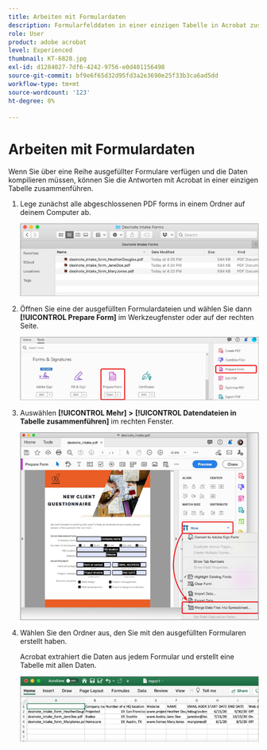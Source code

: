 ```yaml
---
title: Arbeiten mit Formulardaten
description: Formularfelddaten in einer einzigen Tabelle in Acrobat zusammenführen
role: User
product: adobe acrobat
level: Experienced
thumbnail: KT-6828.jpg
exl-id: d1284027-7df6-4242-9756-e0d401156498
source-git-commit: bf9e6f65d32d95fd3a2e3690e25f33b3ca6ad5dd
workflow-type: tm+mt
source-wordcount: '123'
ht-degree: 0%

---
```


# Arbeiten mit Formulardaten

Wenn Sie über eine Reihe ausgefüllter Formulare verfügen und die Daten kompilieren müssen, können Sie die Antworten mit Acrobat in einer einzigen Tabelle zusammenführen.

1. Lege zunächst alle abgeschlossenen PDF forms in einem Ordner auf deinem Computer ab.

   ![Formulardaten - Schritt 1](../assets/FormData_1.png)

1. Öffnen Sie eine der ausgefüllten Formulardateien und wählen Sie dann **[!UICONTROL Prepare Form]** im Werkzeugfenster oder auf der rechten Seite.

   ![Formulardaten Schritt 2](../assets/FormData_2.png)

1. Auswählen **[!UICONTROL Mehr]** **>** **[!UICONTROL Datendateien in Tabelle zusammenführen]** im rechten Fenster.

   ![Formulardaten Schritt 3](../assets/FormData_3.png)

1. Wählen Sie den Ordner aus, den Sie mit den ausgefüllten Formularen erstellt haben.

   Acrobat extrahiert die Daten aus jedem Formular und erstellt eine Tabelle mit allen Daten.

   ![Formulardatenschritt 4](../assets/FormData_4.png)
